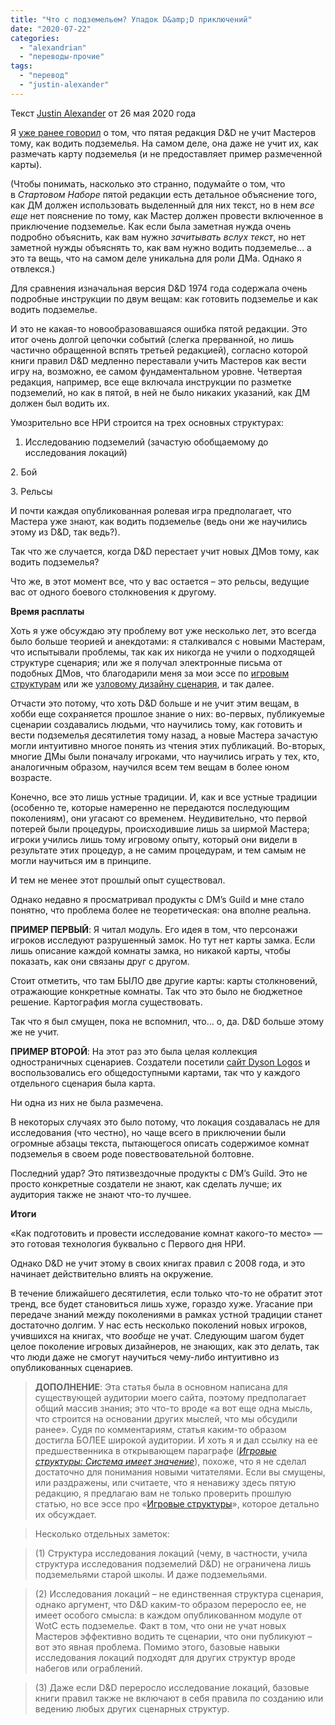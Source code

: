 ```yaml
---
title: "Что с подземельем? Упадок D&amp;D приключений"
date: "2020-07-22"
categories: 
  - "alexandrian"
  - "переводы-прочие"
tags: 
  - "перевод"
  - "justin-alexander"
---
```


Текст [Justin Alexander](https://vk.com/away.php?to=https://thealexandrian.net/about&cc_key=) от 26 мая 2020 года

Я [уже ранее говорил](https://vk.com/away.php?to=https%3A%2F%2Fthealexandrian.net%2Fwordpress%2F43568%2Froleplaying-games%2Fgame-structures-addendum-system-matters&cc_key=) о том, что пятая редакция D&D не учит Мастеров тому, как водить подземелья. На самом деле, она даже не учит их, как размечать карту подземелья (и не предоставляет пример размеченной карты).

(Чтобы понимать, насколько это странно, подумайте о том, что в _Стартовом Наборе_ пятой редакции есть детальное объяснение того, как ДМ должен использовать выделенный для них текст, но в нем _все еще_ нет пояснение по тому, как Мастер должен провести включенное в приключение подземелье. Как если была заметная нужда очень подробно объяснить, как вам нужно _зачитывать вслух текст_, но нет заметной нужды объяснять то, как вам нужно водить подземелье… а это та вещь, что на самом деле уникальна для роли ДМа. Однако я отвлекся.)

Для сравнения изначальная версия D&D 1974 года содержала очень подробные инструкции по двум вещам: как готовить подземелье и как водить подземелье.

И это не какая-то новообразовавшаяся ошибка пятой редакции. Это итог очень долгой цепочки событий (слегка прерванной, но лишь частично обращенной вспять третьей редакцией), согласно которой книги правил D&D медленно переставали учить Мастеров как вести игру на, возможно, ее самом фундаментальном уровне. Четвертая редакция, например, все еще включала инструкции по разметке подземелий, но как в пятой, в ней не было никаких указаний, как ДМ должен был водить их.

Умозрительно все НРИ строится на трех основных структурах:

1. Исследованию подземелий (зачастую обобщаемому до исследования локаций)

2\. Бой

3\. Рельсы

И почти каждая опубликованная ролевая игра предполагает, что Мастера уже знают, как водить подземелье (ведь они же научились этому из D&D, так ведь?).

Так что же случается, когда D&D перестает учит новых ДМов тому, как водить подземелья?

Что же, в этот момент все, что у вас остается – это рельсы, ведущие вас от одного боевого столкновения к другому.

**Время расплаты**

Хоть я уже обсуждаю эту проблему вот уже несколько лет, это всегда было больше теорией и анекдотами: я сталкивался с новыми Мастерам, что испытывали проблемы, так как их никогда не учили о подходящей структуре сценария; или же я получал электронные письма от подобных ДМов, что благодарили меня за мои эссе по [игровым структурам](https://vk.com/away.php?to=https%3A%2F%2Fthealexandrian.net%2Fwordpress%2F15126%2Froleplaying-games%2Fgame-structures&cc_key=) или же [узловому дизайну сценария](https://vk.com/away.php?to=https%3A%2F%2Fthealexandrian.net%2Fwordpress%2F7949%2Froleplaying-games%2Fnode-based-scenario-design-part-1-the-plotted-approach&cc_key=), и так далее.

Отчасти это потому, что хоть D&D больше и не учит этим вещам, в хобби еще сохраняется прошлое знание о них: во-первых, публикуемые сценарии создавались людьми, что научились тому, как готовить и вести подземелья десятилетия тому назад, а новые Мастера зачастую могли интуитивно многое понять из чтения этих публикаций. Во-вторых, многие ДМы были поначалу игроками, что научились играть у тех, кто, аналогичным образом, научился всем тем вещам в более юном возрасте.

Конечно, все это лишь устные традиции. И, как и все устные традиции (особенно те, которые намеренно не передаются последующим поколениям), они угасают со временем. Неудивительно, что первой потерей были процедуры, происходившие лишь за ширмой Мастера; игроки учились лишь тому игровому опыту, который они видели в результате этих процедур, а не самим процедурам, и тем самым не могли научиться им в принципе.

И тем не менее этот прошлый опыт существовал.

Однако недавно я просматривал продукты с DM’s Guild и мне стало понятно, что проблема более не теоретическая: она вполне реальна.

**ПРИМЕР ПЕРВЫЙ**: Я читал модуль. Его идея в том, что персонажи игроков исследуют разрушенный замок. Но тут нет карты замка. Если лишь описание каждой комнаты замка, но никакой карты, чтобы показать, как они связаны друг с другом.

Стоит отметить, что там БЫЛО две другие карты: карты столкновений, отражающие конкретные комнаты. Так что это было не бюджетное решение. Картография могла существовать.

Так что я был смущен, пока не вспомнил, что… о, да. D&D больше этому же не учит.

**ПРИМЕР ВТОРОЙ**: На этот раз это была целая коллекция одностраничных сценариев. Создатели посетили [сайт Dyson Logos](https://vk.com/away.php?to=https%3A%2F%2Fdysonlogos.blog%2F&cc_key=) и воспользовались его общедоступными картами, так что у каждого отдельного сценария была карта.

Ни одна из них не была размечена.

В некоторых случаях это было потому, что локация создавалась не для исследования (что честно), но чаще всего в приключении были огромные абзацы текста, пытающегося описать содержимое комнат подземелья в своем роде повествовательной болтовне.

Последний удар? Это пятизвездочные продукты с DM’s Guild. Это не просто конкретные создатели не знают, как сделать лучше; их аудитория также не знают что-то лучшее.

**Итоги**

«Как подготовить и провести исследование комнат какого-то место» — это готовая технология буквально с Первого дня НРИ.

Однако D&D не учит этому в своих книгах правил с 2008 года, и это начинает действительно влиять на окружение.

В течение ближайшего десятилетия, если только что-то не обратит этот тренд, все будет становиться лишь хуже, гораздо хуже. Угасание при передаче знаний между поколениями в рамках устной традиции станет достаточно долгим. У нас есть несколько поколений новых игроков, учившихся на книгах, что _вообще_ не учат. Следующим шагом будет целое поколение игровых дизайнеров, не знающих, как это делать, так что люди даже не смогут научиться чему-либо интуитивно из опубликованных сценариев.

> **ДОПОЛНЕНИЕ**: Эта статья была в основном написана для существующей аудитории моего сайта, поэтому предполагает общий массив знания; это что-то вроде «а вот еще одна мысль, что строится на основании других мыслей, что мы обсудили ранее». Судя по комментариям, статья каким-то образом достигла БОЛЕЕ широкой аудитории. И хоть я и дал ссылку на ее предшественника в открывающем параграфе (_[Игровые структуры: Система имеет значение](https://vk.com/away.php?to=https%3A%2F%2Fthealexandrian.net%2Fwordpress%2F43568%2Froleplaying-games%2Fgame-structures-addendum-system-matters&cc_key=)_), похоже, что я не сделал достаточно для понимания новыми читателями. Если вы смущены, или раздражены, или считаете, что я ненавижу здесь пятую редакцию, я предлагаю вам не только проверить прошлую статью, но все эссе про «[Игровые структуры](https://vk.com/away.php?to=https%3A%2F%2Fthealexandrian.net%2Fwordpress%2F15126%2Froleplaying-games%2Fgame-structures&cc_key=)», которое детально их обсуждает.

> Несколько отдельных заметок:

> (1) Структура исследования локаций (чему, в частности, учила структура исследования подземелий D&D) не ограничена лишь подземельями старой школы. И даже подземельями.

> (2) Исследования локаций – не единственная структура сценария, однако аргумент, что D&D каким-то образом переросло ее, не имеет особого смысла: в каждом опубликованном модуле от WotC есть подземелье. Факт в том, что они не учат новых Мастеров эффективно водить те сценарии, что они публикуют – вот это явная проблема. Помимо этого, базовые навыки исследования локаций подходят для других структур вроде набегов или ограблений.

> (3) Даже если D&D переросло исследование локаций, базовые книги правил также не включают в себя правила по созданию или ведению любых других сценарных структур.
